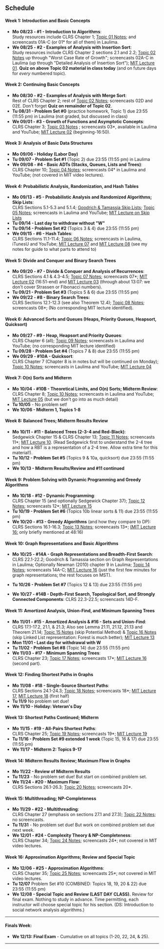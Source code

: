 <!--
* * *

## [ICS 311 Fall 2021](index.md) Schedule

* * *
-->
## Schedule

#### Week 1: Introduction and Basic Concepts

*   **Mo 08/23 - #1 - Introduction to Algorithms**:  
    Study resources include CLRS Chapter 1; [Topic 01 Notes](Notes/Topic-01.html); and screencasts 01A-C (or 01* for all of them) in Laulima.
*   **We 08/25 - #2 - Examples of Analysis with Insertion Sort**:  
    Study resources include CLRS Chapter 2 sections 2.1 and 2.2; [Topic 02 Notes](Notes/Topic-02.html) up through "Worst Case Rate of Growth"; screencasts 02A-C in Laulima (up through "Detailed Analysis of Insertion Sort"); [MIT Lecture 01](http://videolectures.net/mit6046jf05_leiserson_lec01/). **Quiz on above Topic 02 material in class today** (and on future days for _every_ numbered topic).

#### Week 2: Continuing Basic Concepts

*   **Mo 08/30 - #2 - Examples of Analysis with Merge Sort**:  
    Rest of CLRS Chapter 2; rest of [Topic 02 Notes](Notes/Topic-02.html); screencasts 02D and 02E. Don't forget **Quiz on remainder of Topic 02**.
*   **Tu 08/31 - Problem Set #0** (practice homework, Topic 1) due 23:55 (11:55 pm) in Laulima (not graded, but discussed in class)
*   **We 09/01 - #3 - Growth of Functions and Asymptotic Concepts**:  
    CLRS Chapter 3; [Topic 03 Notes](Notes/Topic-03.html) ; screencasts 03*, available in Laulima and YouTube; [MIT Lecture 02](http://videolectures.net/mit6046jf05_demaine_lec02/) (beginning-16:50).

#### Week 3: Analysis of Basic Data Structures

*   **Mo 09/06 - Holiday (Labor Day)**
*   **Tu 09/07 - Problem Set #1** (Topic 2) due 23:55 (11:55 pm) in Laulima
*   **We 09/08 - #4 - Basic ADTs (Stacks, Queues, Lists and Trees)**:  
    CLRS Chapter 10; [Topic 04 Notes](Notes/Topic-04.html); screencasts 04* in Laulima and YouTube; (not covered in MIT video lectures).

#### Week 4: Probabilistic Analysis, Randomization, and Hash Tables

*   **Mo 09/13 - #5 - Probabilistic Analysis and Randomized Algorithms; Skip Lists**:  
    CLRS Sections 5.1-5.3 and 5.1.4; [Goodrich & Tamassia Skip Lists](https://laulima.hawaii.edu/portal/tool/b5e9efbc-a1c1-4627-bbe2-a9f7fa9e8cde?panel=Main#); [Topic 05 Notes](Notes/Topic-05.html); screencasts in Laulima and YouTube; [MIT Lecture on Skip Lists](http://videolectures.net/mit6046jf05_demaine_lec12/)
*   **Tu 09/14 - Last day to withdraw without "W"**
*   **Tu 09/14 - Problem Set #2** (Topics 3 & 4) due 23:55 (11:55 pm)
*   **We 09/15 - #6 - Hash Tables**:  
    CLRS Sections 11.1-11.4; [Topic 06 Notes](Notes/Topic-06.html); screencasts in Laulima, iTunesU and YouTube; [MIT Lecture 07](http://videolectures.net/mit6046jf05_leiserson_lec07/) and [MIT Lecture 08](http://videolectures.net/mit6046jf05_leiserson_lec08/) (see my notes for guide to what parts to attend to)

#### Week 5: Divide and Conquer and Binary Search Trees

*   **Mo 09/20 - #7 - Divide & Conquer and Analysis of Recurrences**:  
    CLRS Sections 4.1 & 4.3-4.5; [Topic 07 Notes](Notes/Topic-07.html); screencasts 07*; [MIT Lecture 02](http://videolectures.net/mit6046jf05_demaine_lec02/) (16:51-end) and [MIT Lecture 03](http://videolectures.net/mit6046jf05_demaine_lec03/) (through about 13:07: we don't cover Strassen or Fibonacci numbers).
*   **Tu 09/21 - Problem Set #3** (Topics 5 & 6) due 23:55 (11:55 pm)
*   **We 09/22 - #8 - Binary Search Trees:**  
    CLRS Sections 12.1-12.3 (see also Theorem 12.4); [Topic 08 Notes](Notes/Topic-08.html); screencasts 08*; (No corresponding MIT lecture identified).

#### Week 6: Advanced Sorts and Queues (Heaps, Priority Queues, Heapsort, Quicksort)

*   **Mo 09/27 - #9 - Heap, Heapsort and Priority Queues**:  
    CLRS Chapter 6 (all); [Topic 09 Notes](Notes/Topic-09.html); screencasts in Laulima and YouTube; (no corresponding MIT lecture identified)
*   **Tu 09/28 - Problem Set #4** (Topics 7 & 8) due 23:55 (11:55 pm)
*   **We 09/29 - #10A - Quicksort**:  
    CLRS Chapter 7 (Chapter 8 is in notes but will be continued on Monday); [Topic 10 Notes](Notes/Topic-10.html); screencasts in Laulima and YouTube; [MIT Lecture 04](http://videolectures.net/mit6046jf05_leiserson_lec04/)

#### Week 7: O(n) Sorts and Midterm

*   **Mo 10/04 - #10B - Theoretical Limits, and O(n) Sorts; Midterm Review**:  
    CLRS Chapter 8; [Topic 10 Notes](Notes/Topic-10.html); screencasts in Laulima and YouTube; [MIT Lecture 05](http://videolectures.net/mit6046jf05_demaine_lec05/) (but we don't go into as much detail)
*   **Tu 10/05** - No problem set!
*   **We 10/06 - Midterm 1, Topics 1-8**

#### Week 8: Balanced Trees; Midterm Results Review

*   **Mo 10/11 - #11 - Balanced Trees (2-3-4 and Red-Black)**:  
    Sedgewick Chapter 15 & CLRS Chapter 13; [Topic 11 Notes](Notes/Topic-11.html); screencasts 11*; [MIT Lecture 10](http://videolectures.net/mit6046jf05_demaine_lec10/). (Read Sedgewick first to understand the 2-4 tree and how a RBT is a representation of a 2-4 tree. Allow extra time for this material!).
*   **Tu 10/12 - Problem Set #5** (Topics 9 & 10a, quicksort) due 23:55 (11:55 pm)
*   **We 10/13 - Midterm Results/Review and #11 continued**

#### Week 9: Problem Solving with Dynamic Programming and Greedy Algorithms

*   **Mo 10/18 - #12 - Dynamic Programming**:  
    CLRS Chapter 15 (and optionally Sedgewick Chapter 37); [Topic 12 Notes](Notes/Topic-12.html); screencasts 12*; [MIT Lecture 15](http://videolectures.net/mit6046jf05_leiserson_lec15/)
*   **Tu 10/19 - Problem Set #6** (Topics 10b linear sorts & 11) due 23:55 (11:55 pm)
*   **We 10/20 - #13 - Greedy Algorithms** (and how they compare to DP):  
    CLRS Sections 16.1-16.3; [Topic 13 Notes](Notes/Topic-13.html); screencasts 13*; [(MIT Lecture 16:](http://videolectures.net/mit6046jf05_leiserson_lec16/) only briefly mentioned at 48:16)

#### Week 10: Graph Representations and Basic Algorithms

*   **Mo 10/25 - #14A - Graph Representations and Breadth-First Search**:  
    CLRS 22.1-22.2; Goodrich & Tamassia section on Graph Representations in Laulima; Optionally Newman (2010) chapter 9 in Laulima; [Topic 14 Notes](Notes/Topic-14.html); screencasts 14A-C; [MIT Lecture 16](http://videolectures.net/mit6046jf05_leiserson_lec16/) (just the first few minutes for graph representations; the rest focuses on MST).  

*   **Tu 10/26 - Problem Set #7** (Topics 12 & 13) due 23:55 (11:55 pm)
*   **We 10/27 - #14B - Depth-First Search, Topological Sort, and Strongly Connected Components**: CLRS 22.3-22.5; screencasts 14D-F.

#### Week 11: Amortized Analysis, Union-Find, and Minimum Spanning Trees

*   **Mo 11/01 - #15 - Amortized Analysis & #16 - Sets and Union-Find**:  
    CLRS 17.1-17.2, 21.1, & 21.3; Also see Lemma 21.11, 21.12, 21.13 and Theorem 21.14; [Topic 15 Notes](Notes/Topic-15.html) (skip Potential Method) & [Topic 16 Notes](Notes/Topic-16.html) (skip Linked List representation: Forest is much better); [MIT Lecture 13](http://videolectures.net/mit6046jf05_leiserson_lec13/)
*   **Mon 11/01 - Last day for withdrawal with W**
*   **Tu 11/02 - Problem Set #8** (Topic 14) due 23:55 (11:55 pm)
*   **We 11/03 - #17 - Minimum Spanning Trees**:  
    CLRS Chapter 23; [Topic 17 Notes](Notes/Topic-17.html); screencasts 17*; [MIT Lecture 16](http://videolectures.net/mit6046jf05_leiserson_lec16/) (second part).

#### Week 12: Finding Shortest Paths in Graphs

*   **Mo 11/08 - #18 - Single-Source Shortest Paths**:  
    CLRS Sections 24.1-24.3; [Topic 18 Notes](Notes/Topic-18.html); screencasts 18*; [MIT Lecture 17](http://videolectures.net/mit6046jf05_demaine_lec17/), [MIT Lecture 18](http://videolectures.net/mit6046jf05_demaine_lec18/) (first half)
*   **Tu 11/9** No problem set due!
*   **We 11/10 - Holiday: Veteran's Day**

#### Week 13: Shortest Paths Continued; Midterm

*   **Mo 11/15 - #19 - All-Pairs Shortest Paths**:  
    CLRS Chapter 25; [Topic 19 Notes](Notes/Topic-19.html); screencasts 19*; [MIT Lecture 19](http://videolectures.net/mit6046jf05_demaine_lec19/)
*   **Tu 11/16 - Problem Set #9 extended 1 week** (Topic 15, 16 & 17) due 23:55 (11:55 pm)
*   **We 11/17 - Midterm 2: Topics 9-17**

#### Week 14: Midterm Results Review; Maximum Flow in Graphs

*   **Mo 11/22 - Review of Midterm Results**
*   **Tu 11/23** - No problem set due! But start on combined problem set.
*   **We 11/24 - #20 - Maximum Flow**:  
    CLRS Sections 26.1-26.3; [Topic 20 Notes](Notes/Topic-20.html); screencasts 20*.

#### Week 15: Multithreading; NP-Completeness

*   **Mo 11/29 - #22 - Multithreading**:  
    CLRS Chapter 27 (emphasis on sections 27.1 and 27.3); [Topic 22 Notes](Notes/Topic-22.html); no screencasts.
*   **Tu 11/31** - No problem set due! But work on combined problem set due next week.
*   **We 12/01 - #24 - Complexity Theory & NP-Completeness**:  
    CLRS Chapter 34; [Topic 24 Notes](Notes/Topic-24.html); screencasts 24*; not covered in MIT video lectures.

#### Week 16: Approximation Algorithms; Review and Special Topic

*   **Mo 12/06 - #25 - Approximation Algorithms**:  
    CLRS Chapter 35; [Topic 25 Notes](Notes/Topic-25.html); screencasts 25*; not covered in MIT video lectures.
*   **Tu 12/07** Problem Set #10 (COMBINED: Topics 18, 19, 20 & 22) due 23:55 (11:55 pm)
*   **We 12/08 - Special Topic and Review (LAST DAY CLASS).** Review for final exam. Nothing to study in advance. Time permitting, each instructor will choose special topic for his section. (DS: Introduction to social network analysis algorithms.)

* * *

#### Finals Week:

*   **We 12/13: Final Exam** - Cumulative on all topics (1-20, 22, 24, & 25).

* * *
